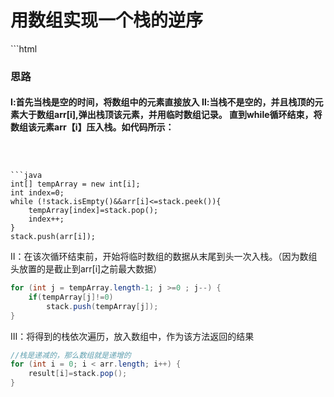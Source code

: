

<h1>用数组实现一个栈的逆序</h1>
```html
<h3>思路</h3>
<h4>
Ⅰ:首先当栈是空的时间，将数组中的元素直接放入
Ⅱ:当栈不是空的，并且栈顶的元素大于数组arr[i],弹出栈顶该元素，并用临时数组记录。
直到while循环结束，将数组该元素arr【i】压入栈。如代码所示：
</h4>

```



```java
int[] tempArray = new int[i];
int index=0;
while (!stack.isEmpty()&&arr[i]<=stack.peek()){
    tempArray[index]=stack.pop();
    index++;
}
stack.push(arr[i]);
```

Ⅱ：在该次循环结束前，开始将临时数组的数据从末尾到头一次入栈。（因为数组头放置的是截止到arr[i]之前最大数据）

```java
for (int j = tempArray.length-1; j >=0 ; j--) {
    if(tempArray[j]!=0)
        stack.push(tempArray[j]);
}
```


Ⅲ：将得到的栈依次遍历，放入数组中，作为该方法返回的结果

```java
//栈是递减的，那么数组就是递增的
for (int i = 0; i < arr.length; i++) {
    result[i]=stack.pop();
}
```